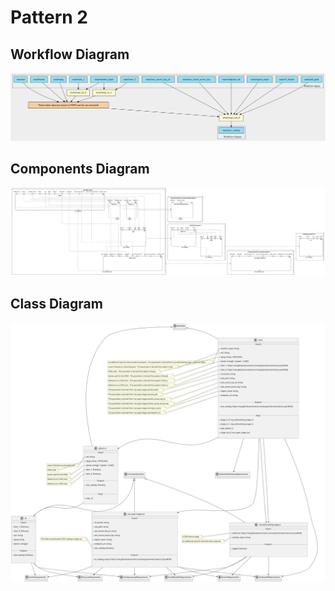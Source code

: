 # Pattern 2

## Workflow Diagram

![file](./diagrams/pattern-2/workflow.svg)

## Components Diagram

![file](./diagrams/pattern-2/components.svg)

## Class Diagram

![file](./diagrams/pattern-2/class.svg)
